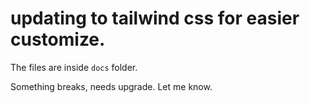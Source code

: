 # updating to tailwind css for easier customize.

The files are inside `docs` folder.

Something breaks, needs upgrade. Let me know.
